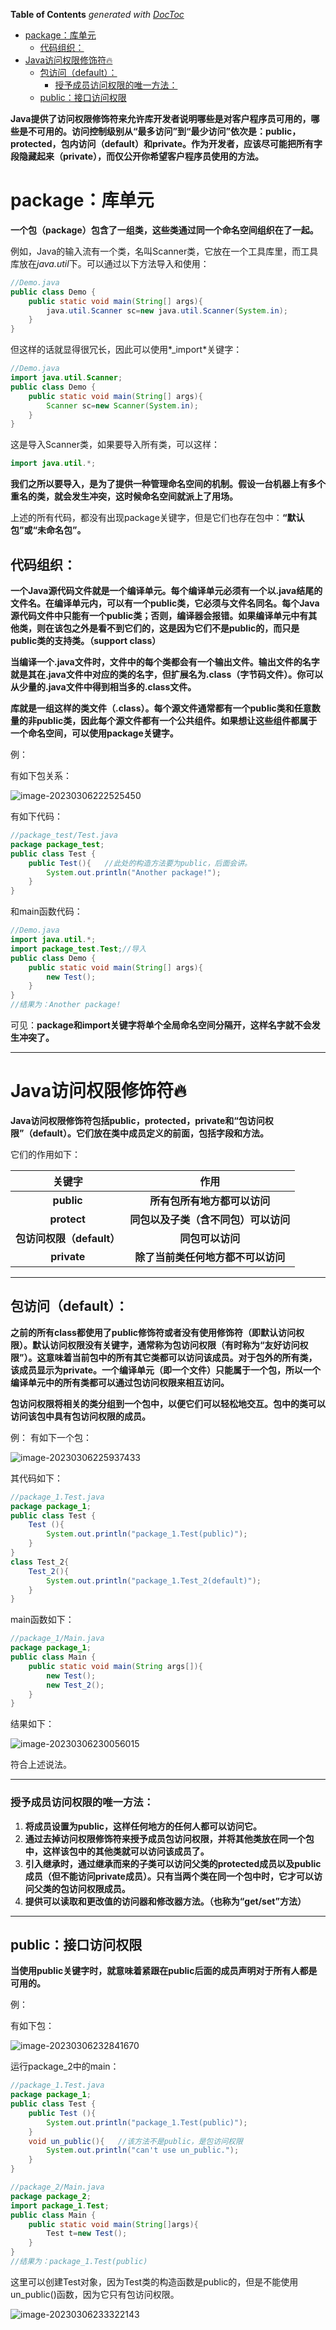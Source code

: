 <!-- START doctoc generated TOC please keep comment here to allow auto update -->
<!-- DON'T EDIT THIS SECTION, INSTEAD RE-RUN doctoc TO UPDATE -->
**Table of Contents**  *generated with [DocToc](https://github.com/thlorenz/doctoc)*

- [package：库单元](#package%E5%BA%93%E5%8D%95%E5%85%83)
  - [代码组织：](#%E4%BB%A3%E7%A0%81%E7%BB%84%E7%BB%87)
- [Java访问权限修饰符:fire:](#java%E8%AE%BF%E9%97%AE%E6%9D%83%E9%99%90%E4%BF%AE%E9%A5%B0%E7%AC%A6fire)
  - [包访问（default）：](#%E5%8C%85%E8%AE%BF%E9%97%AEdefault)
    - [授予成员访问权限的唯一方法：](#%E6%8E%88%E4%BA%88%E6%88%90%E5%91%98%E8%AE%BF%E9%97%AE%E6%9D%83%E9%99%90%E7%9A%84%E5%94%AF%E4%B8%80%E6%96%B9%E6%B3%95)
  - [public：接口访问权限](#public%E6%8E%A5%E5%8F%A3%E8%AE%BF%E9%97%AE%E6%9D%83%E9%99%90)

<!-- END doctoc generated TOC please keep comment here to allow auto update -->

**Java提供了访问权限修饰符来允许库开发者说明哪些是对客户程序员可用的，哪些是不可用的。访问控制级别从“最多访问”到“最少访问”依次是：public，protected，包内访问（default）和private。作为开发者，应该尽可能把所有字段隐藏起来（private），而仅公开你希望客户程序员使用的方法。**

# package：库单元

**一个包（package）包含了一组类，这些类通过同一个命名空间组织在了一起。**

例如，Java的输入流有一个类，名叫Scanner类，它放在一个工具库里，而工具库放在*java.util*下。可以通过以下方法导入和使用：

```java
//Demo.java
public class Demo {
    public static void main(String[] args){
        java.util.Scanner sc=new java.util.Scanner(System.in);
    }
}

```

但这样的话就显得很冗长，因此可以使用*_import*关键字：

```java
//Demo.java
import java.util.Scanner;
public class Demo {
    public static void main(String[] args){
        Scanner sc=new Scanner(System.in);
    }
}
```

这是导入Scanner类，如果要导入所有类，可以这样：

```java
import java.util.*;
```

**我们之所以要导入，是为了提供一种管理命名空间的机制。假设一台机器上有多个重名的类，就会发生冲突，这时候命名空间就派上了用场。**

上述的所有代码，都没有出现package关键字，但是它们也存在包中：**“默认包”或“未命名包”。**

## 代码组织：

**一个Java源代码文件就是一个编译单元。每个编译单元必须有一个以.java结尾的文件名。在编译单元内，可以有一个public类，它必须与文件名同名。每个Java源代码文件中只能有一个public类；否则，编译器会报错。如果编译单元中有其他类，则在该包之外是看不到它们的，这是因为它们不是public的，而只是public类的支持类。（support class）**

**当编译一个.java文件时，文件中的每个类都会有一个输出文件。输出文件的名字就是其在.java文件中对应的类的名字，但扩展名为.class（字节码文件）。你可以从少量的.java文件中得到相当多的.class文件。**

**库就是一组这样的类文件（.class）。每个源文件通常都有一个public类和任意数量的非public类，因此每个源文件都有一个公共组件。如果想让这些组件都属于一个命名空间，可以使用package关键字。**

例：

有如下包关系：

![image-20230306222525450](https://cdn.jsdelivr.net/gh/firmiyao/Picture/img/202303062225477.png)

有如下代码：

```java
//package_test/Test.java
package package_test;
public class Test {
    public Test(){   //此处的构造方法要为public，后面会讲。
        System.out.println("Another package!");
    }
}

```

和main函数代码：

```java
//Demo.java
import java.util.*;
import package_test.Test;//导入
public class Demo {
    public static void main(String[] args){
        new Test();
    }
}
//结果为：Another package!
```

可见：**package和import关键字将单个全局命名空间分隔开，这样名字就不会发生冲突了。**

***

# Java访问权限修饰符:fire:

**Java访问权限修饰符包括public，protected，private和“包访问权限”（default）。它们放在类中成员定义的前面，包括字段和方法。**

它们的作用如下：

|        **关键字**         |               **作用**               |
| :-----------------------: | :----------------------------------: |
|        **public**         |     **所有包所有地方都可以访问**     |
|        **protect**        | **同包以及子类（含不同包）可以访问** |
| **包访问权限（default）** |           **同包可以访问**           |
|        **private**        |  **除了当前类任何地方都不可以访问**  |

***

## 包访问（default）：

**之前的所有class都使用了public修饰符或者没有使用修饰符（即默认访问权限）。默认访问权限没有关键字，通常称为包访问权限（有时称为“友好访问权限”）。这意味着当前包中的所有其它类都可以访问该成员。对于包外的所有类，该成员显示为private。一个编译单元（即一个文件）只能属于一个包，所以一个编译单元中的所有类都可以通过包访问权限来相互访问。**



**包访问权限将相关的类分组到一个包中，以便它们可以轻松地交互。包中的类可以访问该包中具有包访问权限的成员。**

例：
有如下一个包：

![image-20230306225937433](https://cdn.jsdelivr.net/gh/firmiyao/Picture/img/202303062259455.png)

其代码如下：

```java
//package_1.Test.java
package package_1;
public class Test {
    Test (){
        System.out.println("package_1.Test(public)");
    }
}
class Test_2{
    Test_2(){
        System.out.println("package_1.Test_2(default)");
    }
}
```

main函数如下：

```java
//package_1/Main.java
package package_1;
public class Main {
    public static void main(String args[]){
        new Test();
        new Test_2();
    }
}
```

结果如下：

![image-20230306230056015](https://cdn.jsdelivr.net/gh/firmiyao/Picture/img/202303062300045.png)

符合上述说法。

***

### 授予成员访问权限的唯一方法：

1. **将成员设置为public，这样任何地方的任何人都可以访问它。**
2. **通过去掉访问权限修饰符来授予成员包访问权限，并将其他类放在同一个包中，这样该包中的其他类就可以访问该成员了。**
3. **引入继承时，通过继承而来的子类可以访问父类的protected成员以及public成员（但不能访问private成员）。只有当两个类在同一个包中时，它才可以访问父类的包访问权限成员。**
4. **提供可以读取和更改值的访问器和修改器方法。（也称为“get/set”方法）**

***

## public：接口访问权限

**当使用public关键字时，就意味着紧跟在public后面的成员声明对于所有人都是可用的。**

例：

有如下包：

![image-20230306232841670](https://cdn.jsdelivr.net/gh/firmiyao/Picture/img/202303062328694.png)

运行package_2中的main：

```java
//package_1.Test.java
package package_1;
public class Test {
    public Test (){
        System.out.println("package_1.Test(public)");
    }
    void un_public(){   //该方法不是public，是包访问权限
        System.out.println("can't use un_public.");
    }
}
```



```java
//package_2/Main.java
package package_2;
import package_1.Test;
public class Main {
    public static void main(String[]args){
        Test t=new Test();
    }
}
//结果为：package_1.Test(public)
```

这里可以创建Test对象，因为Test类的构造函数是public的，但是不能使用un_public()函数，因为它只有包访问权限。



![image-20230306233322143](https://cdn.jsdelivr.net/gh/firmiyao/Picture/img/202303062333166.png)